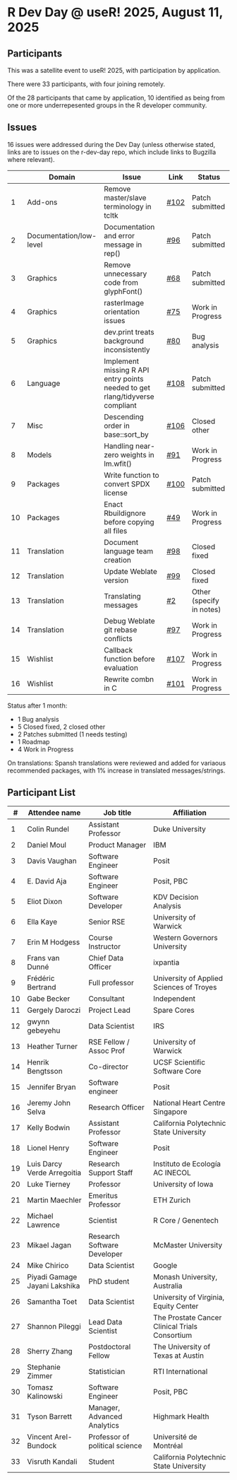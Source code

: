 R Dev Day @ useR! 2025, August 11, 2025
================

## Participants

This was a satellite event to useR! 2025, with participation by application.

There were 33 participants, with four joining remotely.

Of the 28 participants that came by application, 10 identified as being from one or more underrepesented groups in the R developer community.

## Issues

16 issues were addressed during the Dev Day (unless otherwise stated, links are to issues on the r-dev-day repo, which include links to Bugzilla where relevant).
 
|    | Domain                  | Issue                                                                        | Link                                                     | Status                   |
|----|-------------------------|------------------------------------------------------------------------------|----------------------------------------------------------|--------------------------|
|  1 | Add-ons                 | Remove master/slave terminology in tcltk                                     | [\#102](https://github.com/r-devel/r-dev-day/issues/102) | Patch submitted          |
|  2 | Documentation/low-level | Documentation and error message in rep()                                     | [\#96](https://github.com/r-devel/r-dev-day/issues/96)   | Patch submitted          |
|  3 | Graphics                | Remove unnecessary code from glyphFont()                                     | [\#68](https://github.com/r-devel/r-dev-day/issues/68)   | Patch submitted          |
|  4 | Graphics                | rasterImage orientation issues                                               | [\#75](https://github.com/r-devel/r-dev-day/issues/75)   | Work in Progress         |
|  5 | Graphics                | dev.print treats background inconsistently                                   | [\#80](https://github.com/r-devel/r-dev-day/issues/80)   | Bug analysis             |
|  6 | Language                | Implement missing R API entry points needed to get rlang/tidyverse compliant | [\#108](https://github.com/r-devel/r-dev-day/issues/108) | Patch submitted          |
|  7 | Misc                    | Descending order in base::sort_by                                            | [\#106](https://github.com/r-devel/r-dev-day/issues/106) | Closed other             |
|  8 | Models                  | Handling near-zero weights in lm.wfit()                                      | [\#91](https://github.com/r-devel/r-dev-day/issues/91)   | Work in Progress         |
|  9 | Packages                | Write function to convert SPDX license                                       | [\#100](https://github.com/r-devel/r-dev-day/issues/100) | Patch submitted          |
| 10 | Packages                | Enact Rbuildignore before copying all files                                  | [\#49](https://github.com/r-devel/r-dev-day/issues/49)   | Work in Progress         |
| 11 | Translation             | Document language team creation                                              | [\#98](https://github.com/r-devel/r-dev-day/issues/98)   | Closed fixed             |
| 12 | Translation             | Update Weblate version                                                       | [\#99](https://github.com/r-devel/r-dev-day/issues/99)   | Closed fixed             |
| 13 | Translation             | Translating messages                                                         | [\#2](https://github.com/r-devel/r-dev-day/issues/2)     | Other (specify in notes) |
| 14 | Translation             | Debug Weblate git rebase conflicts                                           | [\#97](https://github.com/r-devel/r-dev-day/issues/97)   | Work in Progress         |
| 15 | Wishlist                | Callback function before evaluation                                          | [\#107](https://github.com/r-devel/r-dev-day/issues/107) | Work in Progress         |
| 16 | Wishlist                | Rewrite combn in C                                                           | [\#101](https://github.com/r-devel/r-dev-day/issues/101) | Work in Progress         |

Status after 1 month:
 - 1 Bug analysis
 - 5 Closed fixed, 2 closed other
 - 2 Patches submitted (1 needs testing)
 - 1 Roadmap
 - 4 Work in Progress

On translations: Spansh translations were reviewed and added for variaous recommended packages, with 1% increase in translated messages/strings.
   
## Participant List

| #  | Attendee name                 | Job title                      | Affiliation                                    |
|----|-------------------------------|--------------------------------|------------------------------------------------|
| 1  | Colin Rundel                  | Assistant Professor            | Duke University                                |
| 2  | Daniel Moul                   | Product Manager                | IBM                                            |
| 3  | Davis Vaughan                 | Software Engineer              | Posit                                          |
| 4  | E. David Aja                  | Software Engineer              | Posit, PBC                                     |
| 5  | Eliot Dixon                   | Software Developer             | KDV Decision Analysis                          |
| 6  | Ella Kaye                     | Senior RSE                     | University of Warwick                          |
| 7  | Erin M Hodgess                | Course Instructor              | Western Governors University                   |
| 8  | Frans van Dunné               | Chief Data Officer             | ixpantia                                       |
| 9  | Frédéric Bertrand             | Full professor                 | University of Applied Sciences of Troyes       |
| 10 | Gabe Becker                   | Consultant                     | Independent                                    |
| 11 | Gergely Daroczi               | Project Lead                   | Spare Cores                                    |
| 12 | gwynn gebeyehu                | Data Scientist                 | IRS                                            |
| 13 | Heather Turner                | RSE Fellow / Assoc Prof        | University of Warwick                          |
| 14 | Henrik Bengtsson              | Co-director                    | UCSF Scientific Software Core                  |
| 15 | Jennifer Bryan                | Software engineer              | Posit                                          |
| 16 | Jeremy John Selva             | Research Officer               | National Heart Centre Singapore                |
| 17 | Kelly Bodwin                  | Assistant Professor            | California Polytechnic State University        |
| 18 | Lionel Henry                  | Software Engineer              | Posit                                          |
| 19 | Luis Darcy Verde Arregoitia   | Research Support Staff         | Instituto de Ecología AC INECOL                |
| 20 | Luke Tierney                  | Professor                      | University of Iowa                             |
| 21 | Martin Maechler               | Emeritus Professor             | ETH Zurich                                     |
| 22 | Michael Lawrence              | Scientist                      | R Core / Genentech                             |
| 23 | Mikael Jagan                  | Research Software Developer    | McMaster University                            |
| 24 | Mike Chirico                  | Data Scientist                 | Google                                         |
| 25 | Piyadi Gamage Jayani Lakshika | PhD student                    | Monash University, Australia                   |
| 26 | Samantha Toet                 | Data Scientist                 | University of Virginia, Equity Center          |
| 27 | Shannon Pileggi               | Lead Data Scientist            | The Prostate Cancer Clinical Trials Consortium |
| 28 | Sherry Zhang                  | Postdoctoral Fellow            | The University of Texas at Austin              |
| 29 | Stephanie Zimmer              | Statistician                   | RTI International                              |
| 30 | Tomasz Kalinowski             | Software Engineer              | Posit, PBC                                     |
| 31 | Tyson Barrett                 | Manager, Advanced Analytics    | Highmark Health                                |
| 32 | Vincent Arel-Bundock          | Professor of political science | Université de Montréal                         |
| 33 | Visruth Kandali               | Student                        | California Polytechnic State University        |

